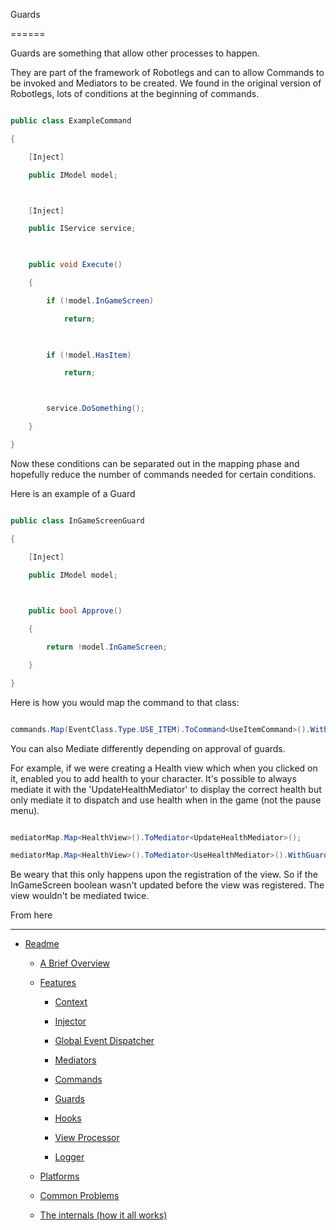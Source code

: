 
Guards
======

Guards are something that allow other processes to happen.

They are part of the framework of Robotlegs and can to allow Commands to be invoked and Mediators to be created. We found in the original version of Robotlegs, lots of conditions at the beginning of commands.

```csharp
public class ExampleCommand
{
	[Inject]
	public IModel model;

	[Inject]
	public IService service;
	
	public void Execute()
	{
		if (!model.InGameScreen)
			return;
		
		if (!model.HasItem)
			return;

		service.DoSomething();
	}
}
```

Now these conditions can be separated out in the mapping phase and hopefully reduce the number of commands needed for certain conditions.

Here is an example of a Guard

```csharp
public class InGameScreenGuard
{
	[Inject]
	public IModel model;
	
	public bool Approve()
	{
		return !model.InGameScreen;
	}
}
```

Here is how you would map the command to that class:

```csharp
commands.Map(EventClass.Type.USE_ITEM).ToCommand<UseItemCommand>().WithGuards<InGameScreenGuard, HasItemGuard>();
```

You can also Mediate differently depending on approval of guards.

For example, if we were creating a Health view which when you clicked on it, enabled you to add health to your character. It's possible to always mediate it with the 'UpdateHealthMediator' to display the correct health but only mediate it to dispatch and use health when in the game (not the pause menu).

```csharp
mediatorMap.Map<HealthView>().ToMediator<UpdateHealthMediator>();
mediatorMap.Map<HealthView>().ToMediator<UseHealthMediator>().WithGuards<InGameScreenGuard>();
```

Be weary that this only happens upon the registration of the view. So if the InGameScreen boolean wasn't updated before the view was registered. The view wouldn't be mediated twice.


From here
------------

* [Readme](../../README.md)
	* [A Brief Overview](../ABriefOverview.md)
	* [Features](../Features.md)
		* [Context](./Context.md)
		* [Injector](./Injector.md)
		* [Global Event Dispatcher](./GlobalEventDispatcher.md)
		* [Mediators](./Mediators.md)
		* [Commands](./Commands.md)
		* [Guards](./Guards.md)
		* [Hooks](./Hooks.md)
		* [View Processor](./ViewProcessor.md)
		* [Logger](./Logger.md)
	* [Platforms](../Platforms.md)
	* [Common Problems](../CommonProblems.md)
	* [The internals (how it all works)](../TheInternals.md)